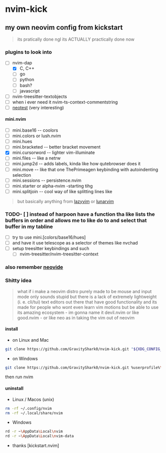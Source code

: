 # nvim-kick

## my own neovim config from kickstart
> its pratically done ngl
> its ACTUALLY practically done now

### plugins to look into
- [ ] nvim-dap
  - [X] C, C++
  - [ ] go
  - [ ] python
  - [ ] bash?
  - [ ] javascript
- [ ] nvim-treesitter-textobjects
- [ ] when i ever need it nvim-ts-context-commentstring
- [ ] [neotest](https://github.com/nvim-neotest/neotest) (very interesting)

#### mini.nvim
- [ ] mini.base16 -- coolors
- [ ] mini.colors or lush.nvim
- [ ] mini.hues
- [ ] mini.bracketed -- better bracket movement
- [x] mini.cursorword -- lighter vim-illuminate
- [ ] mini.files -- like a netrw
- [ ] mini.jump2d -- adds labels, kinda like how qutebrowser does it
- [ ] mini.move -- like that one ThePrimeagen keybinding with autoindenting selection
- [ ] mini.sessions -- persistence.nvim
- [ ] mini.starter or alpha-nvim -starting tihg
- [ ] mini.splitjoin -- cool way of like splitting lines like
> but basically anything from [lazyvim](https://www.lazyvim.org/plugins/) or [lunarvim](https://www.lunarvim.org/docs/configuration/plugins/example-configurations)

### TODO- [ ] instead of harpoon have a function tha like lists the buffers in order and allows me to like do <a-1> to <a-9> and select that buffer in my tabline
- [ ] try to use mini.[colors/base16/hues]
- [ ] and have it use telescope as a selector of themes like nvchad
- [ ] setup treesitter keybindings and such
  - [ ] nvim-treesitter/nvim-treesitter-context

### also remember [neovide](https://neovide.dev/)

### Shitty idea
> what if i make a neovim distro purely made to be mouse and input mode only
> sounds stupid but there is a lack of extremely lightweight (i. e. cli/tui) text editors out there that have good functionality
> and its made for people who wont even learn vim motions but be able to use its amazing ecosystem - im gonna name it devil.nvim or like good.nvim - or like neo as in taking the vim out of neovim

#### install
- on Linux and Mac
```bash
git clone https://github.com/GravityShark0/nvim-kick.git "${XDG_CONFIG_HOME:-$HOME/.config}"/nvim
```
- on Windows

```bash
git clone https://github.com/GravityShark0/nvim-kick.git %userprofile%\AppData\Local\nvim\
```
then run nvim

#### uninstall
- Linux / Macos (unix)
```bash
rm -rf ~/.config/nvim
rm -rf ~/.local/share/nvim
```
- Windows
```bash
rd -r ~\AppData\Local\nvim
rd -r ~\AppData\Local\nvim-data
```
- thanks [kickstart.nvim]
```
